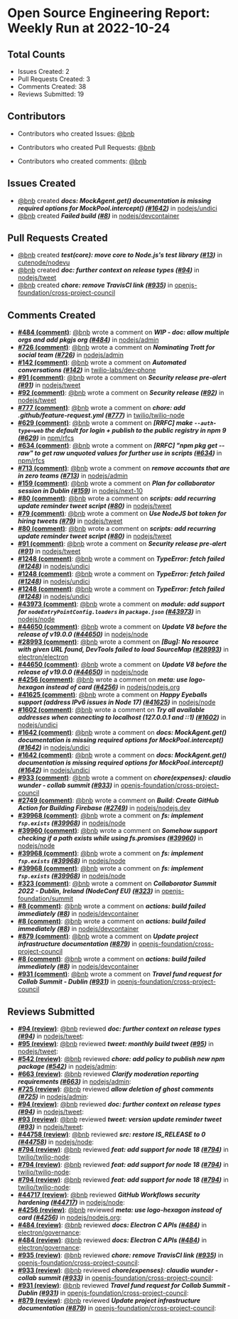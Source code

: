 # Open Source Engineering Report: Weekly Run at 2022-10-24

## Total Counts

* Issues Created: 2
* Pull Requests Created: 3
* Comments Created: 38
* Reviews Submitted: 19

## Contributors

* Contributors who created Issues: [@bnb](https://github.com/bnb)

* Contributors who created Pull Requests: [@bnb](https://github.com/bnb)

* Contributors who created comments: [@bnb](https://github.com/bnb)

## Issues Created

* [@bnb](https://github.com/bnb) created _**docs: MockAgent.get() documentation is missing required options for MockPool.intercept() ([#1642](https://github.com/nodejs/undici/issues/1642))**_ in [nodejs/undici](https://github.com/nodejs/undici)
* [@bnb](https://github.com/bnb) created _**Failed build ([#8](https://github.com/nodejs/devcontainer/issues/8))**_ in [nodejs/devcontainer](https://github.com/nodejs/devcontainer)

## Pull Requests Created

* [@bnb](https://github.com/bnb) created _**test(core): move core to Node.js's test library ([#13](https://github.com/cutenode/nodevu/pull/13))**_ in [cutenode/nodevu](https://github.com/cutenode/nodevu)
* [@bnb](https://github.com/bnb) created _**doc: further context on release types ([#94](https://github.com/nodejs/tweet/pull/94))**_ in [nodejs/tweet](https://github.com/nodejs/tweet)
* [@bnb](https://github.com/bnb) created _**chore: remove TravisCI link ([#935](https://github.com/openjs-foundation/cross-project-council/pull/935))**_ in [openjs-foundation/cross-project-council](https://github.com/openjs-foundation/cross-project-council)

## Comments Created

* **[#484 (comment)](https://github.com/nodejs/admin/pull/484#issuecomment-1262665272)**: [@bnb](https://github.com/bnb) wrote a comment on _**WIP - doc: allow multiple orgs and add pkgjs org ([#484](https://github.com/nodejs/admin/pull/484))**_ in [nodejs/admin](https://github.com/nodejs/admin)
* **[#726 (comment)](https://github.com/nodejs/admin/issues/726#issuecomment-1262660435)**: [@bnb](https://github.com/bnb) wrote a comment on _**Nominating Trott for social team ([#726](https://github.com/nodejs/admin/issues/726))**_ in [nodejs/admin](https://github.com/nodejs/admin)
* **[#142 (comment)](https://github.com/twilio-labs/dev-phone/issues/142#issuecomment-1258613565)**: [@bnb](https://github.com/bnb) wrote a comment on _**Automated conversations ([#142](https://github.com/twilio-labs/dev-phone/issues/142))**_ in [twilio-labs/dev-phone](https://github.com/twilio-labs/dev-phone)
* **[#91 (comment)](https://github.com/nodejs/tweet/issues/91#issuecomment-1256538682)**: [@bnb](https://github.com/bnb) wrote a comment on _**Security release pre-alert ([#91](https://github.com/nodejs/tweet/issues/91))**_ in [nodejs/tweet](https://github.com/nodejs/tweet)
* **[#92 (comment)](https://github.com/nodejs/tweet/issues/92#issuecomment-1256538450)**: [@bnb](https://github.com/bnb) wrote a comment on _**Security release ([#92](https://github.com/nodejs/tweet/issues/92))**_ in [nodejs/tweet](https://github.com/nodejs/tweet)
* **[#777 (comment)](https://github.com/twilio/twilio-node/pull/777#issuecomment-1254149301)**: [@bnb](https://github.com/bnb) wrote a comment on _**chore: add .github/feature-request.yml ([#777](https://github.com/twilio/twilio-node/pull/777))**_ in [twilio/twilio-node](https://github.com/twilio/twilio-node)
* **[#629 (comment)](https://github.com/npm/rfcs/issues/629#issuecomment-1254051577)**: [@bnb](https://github.com/bnb) wrote a comment on _**[RRFC] make `--auth-type=web` the default for login + publish to the public registry in npm 9 ([#629](https://github.com/npm/rfcs/issues/629))**_ in [npm/rfcs](https://github.com/npm/rfcs)
* **[#634 (comment)](https://github.com/npm/rfcs/issues/634#issuecomment-1254048447)**: [@bnb](https://github.com/bnb) wrote a comment on _**[RRFC] "npm pkg get <value> --raw" to get raw unquoted values for further use in scripts ([#634](https://github.com/npm/rfcs/issues/634))**_ in [npm/rfcs](https://github.com/npm/rfcs)
* **[#713 (comment)](https://github.com/nodejs/admin/issues/713#issuecomment-1253874121)**: [@bnb](https://github.com/bnb) wrote a comment on _**remove accounts that are in zero teams ([#713](https://github.com/nodejs/admin/issues/713))**_ in [nodejs/admin](https://github.com/nodejs/admin)
* **[#159 (comment)](https://github.com/nodejs/next-10/issues/159#issuecomment-1253762868)**: [@bnb](https://github.com/bnb) wrote a comment on _**Plan for collaborator session in Dublin ([#159](https://github.com/nodejs/next-10/issues/159))**_ in [nodejs/next-10](https://github.com/nodejs/next-10)
* **[#80 (comment)](https://github.com/nodejs/tweet/pull/80#issuecomment-1251544949)**: [@bnb](https://github.com/bnb) wrote a comment on _**scripts: add recurring update reminder tweet script ([#80](https://github.com/nodejs/tweet/pull/80))**_ in [nodejs/tweet](https://github.com/nodejs/tweet)
* **[#79 (comment)](https://github.com/nodejs/tweet/pull/79#issuecomment-1251544187)**: [@bnb](https://github.com/bnb) wrote a comment on _**Use NodeJS bot token for hiring tweets ([#79](https://github.com/nodejs/tweet/pull/79))**_ in [nodejs/tweet](https://github.com/nodejs/tweet)
* **[#80 (comment)](https://github.com/nodejs/tweet/pull/80#issuecomment-1251542501)**: [@bnb](https://github.com/bnb) wrote a comment on _**scripts: add recurring update reminder tweet script ([#80](https://github.com/nodejs/tweet/pull/80))**_ in [nodejs/tweet](https://github.com/nodejs/tweet)
* **[#91 (comment)](https://github.com/nodejs/tweet/issues/91#issuecomment-1251528212)**: [@bnb](https://github.com/bnb) wrote a comment on _**Security release pre-alert ([#91](https://github.com/nodejs/tweet/issues/91))**_ in [nodejs/tweet](https://github.com/nodejs/tweet)
* **[#1248 (comment)](https://github.com/nodejs/undici/issues/1248#issuecomment-1250384265)**: [@bnb](https://github.com/bnb) wrote a comment on _**TypeError: fetch failed ([#1248](https://github.com/nodejs/undici/issues/1248))**_ in [nodejs/undici](https://github.com/nodejs/undici)
* **[#1248 (comment)](https://github.com/nodejs/undici/issues/1248#issuecomment-1250338810)**: [@bnb](https://github.com/bnb) wrote a comment on _**TypeError: fetch failed ([#1248](https://github.com/nodejs/undici/issues/1248))**_ in [nodejs/undici](https://github.com/nodejs/undici)
* **[#1248 (comment)](https://github.com/nodejs/undici/issues/1248#issuecomment-1250144596)**: [@bnb](https://github.com/bnb) wrote a comment on _**TypeError: fetch failed ([#1248](https://github.com/nodejs/undici/issues/1248))**_ in [nodejs/undici](https://github.com/nodejs/undici)
* **[#43973 (comment)](https://github.com/nodejs/node/pull/43973#issuecomment-1250002258)**: [@bnb](https://github.com/bnb) wrote a comment on _**module: add support for `nodeEntryPointConfig.loaders` in `package.json` ([#43973](https://github.com/nodejs/node/pull/43973))**_ in [nodejs/node](https://github.com/nodejs/node)
* **[#44650 (comment)](https://github.com/nodejs/node/issues/44650#issuecomment-1248761760)**: [@bnb](https://github.com/bnb) wrote a comment on _**Update V8 before the release of v19.0.0 ([#44650](https://github.com/nodejs/node/issues/44650))**_ in [nodejs/node](https://github.com/nodejs/node)
* **[#28993 (comment)](https://github.com/electron/electron/issues/28993#issuecomment-1248725016)**: [@bnb](https://github.com/bnb) wrote a comment on _**[Bug]: No resource with given URL found, DevTools failed to load SourceMap ([#28993](https://github.com/electron/electron/issues/28993))**_ in [electron/electron](https://github.com/electron/electron)
* **[#44650 (comment)](https://github.com/nodejs/node/issues/44650#issuecomment-1248109295)**: [@bnb](https://github.com/bnb) wrote a comment on _**Update V8 before the release of v19.0.0 ([#44650](https://github.com/nodejs/node/issues/44650))**_ in [nodejs/node](https://github.com/nodejs/node)
* **[#4256 (comment)](https://github.com/nodejs/nodejs.org/pull/4256#issuecomment-1247451872)**: [@bnb](https://github.com/bnb) wrote a comment on _**meta: use logo-hexagon instead of card ([#4256](https://github.com/nodejs/nodejs.org/pull/4256))**_ in [nodejs/nodejs.org](https://github.com/nodejs/nodejs.org)
* **[#41625 (comment)](https://github.com/nodejs/node/issues/41625#issuecomment-1247287662)**: [@bnb](https://github.com/bnb) wrote a comment on _**Happy Eyeballs support (address IPv6 issues in Node 17) ([#41625](https://github.com/nodejs/node/issues/41625))**_ in [nodejs/node](https://github.com/nodejs/node)
* **[#1602 (comment)](https://github.com/nodejs/undici/issues/1602#issuecomment-1247128856)**: [@bnb](https://github.com/bnb) wrote a comment on _**Try all available addresses when connecting to localhost (127.0.0.1 and ::1) ([#1602](https://github.com/nodejs/undici/issues/1602))**_ in [nodejs/undici](https://github.com/nodejs/undici)
* **[#1642 (comment)](https://github.com/nodejs/undici/issues/1642#issuecomment-1246019645)**: [@bnb](https://github.com/bnb) wrote a comment on _**docs: MockAgent.get() documentation is missing required options for MockPool.intercept() ([#1642](https://github.com/nodejs/undici/issues/1642))**_ in [nodejs/undici](https://github.com/nodejs/undici)
* **[#1642 (comment)](https://github.com/nodejs/undici/issues/1642#issuecomment-1245800652)**: [@bnb](https://github.com/bnb) wrote a comment on _**docs: MockAgent.get() documentation is missing required options for MockPool.intercept() ([#1642](https://github.com/nodejs/undici/issues/1642))**_ in [nodejs/undici](https://github.com/nodejs/undici)
* **[#933 (comment)](https://github.com/openjs-foundation/cross-project-council/pull/933#issuecomment-1244679943)**: [@bnb](https://github.com/bnb) wrote a comment on _**chore(expenses): claudio wunder - collab summit ([#933](https://github.com/openjs-foundation/cross-project-council/pull/933))**_ in [openjs-foundation/cross-project-council](https://github.com/openjs-foundation/cross-project-council)
* **[#2749 (comment)](https://github.com/nodejs/nodejs.dev/issues/2749#issuecomment-1244126852)**: [@bnb](https://github.com/bnb) wrote a comment on _**Build: Create GitHub Action for Building Firebase ([#2749](https://github.com/nodejs/nodejs.dev/issues/2749))**_ in [nodejs/nodejs.dev](https://github.com/nodejs/nodejs.dev)
* **[#39968 (comment)](https://github.com/nodejs/node/pull/39968#issuecomment-1243054886)**: [@bnb](https://github.com/bnb) wrote a comment on _**fs: implement `fsp.exists` ([#39968](https://github.com/nodejs/node/pull/39968))**_ in [nodejs/node](https://github.com/nodejs/node)
* **[#39960 (comment)](https://github.com/nodejs/node/issues/39960#issuecomment-1243038540)**: [@bnb](https://github.com/bnb) wrote a comment on _**Somehow support checking if a path exists while using fs.promises ([#39960](https://github.com/nodejs/node/issues/39960))**_ in [nodejs/node](https://github.com/nodejs/node)
* **[#39968 (comment)](https://github.com/nodejs/node/pull/39968#issuecomment-1243038268)**: [@bnb](https://github.com/bnb) wrote a comment on _**fs: implement `fsp.exists` ([#39968](https://github.com/nodejs/node/pull/39968))**_ in [nodejs/node](https://github.com/nodejs/node)
* **[#39968 (comment)](https://github.com/nodejs/node/pull/39968#issuecomment-1243038265)**: [@bnb](https://github.com/bnb) wrote a comment on _**fs: implement `fsp.exists` ([#39968](https://github.com/nodejs/node/pull/39968))**_ in [nodejs/node](https://github.com/nodejs/node)
* **[#323 (comment)](https://github.com/openjs-foundation/summit/issues/323#issuecomment-1240887663)**: [@bnb](https://github.com/bnb) wrote a comment on _**Collaborator Summit 2022 - Dublin, Ireland (NodeConf EU) ([#323](https://github.com/openjs-foundation/summit/issues/323))**_ in [openjs-foundation/summit](https://github.com/openjs-foundation/summit)
* **[#8 (comment)](https://github.com/nodejs/devcontainer/issues/8#issuecomment-1240886386)**: [@bnb](https://github.com/bnb) wrote a comment on _**actions: build failed immediately ([#8](https://github.com/nodejs/devcontainer/issues/8))**_ in [nodejs/devcontainer](https://github.com/nodejs/devcontainer)
* **[#8 (comment)](https://github.com/nodejs/devcontainer/issues/8#issuecomment-1238433396)**: [@bnb](https://github.com/bnb) wrote a comment on _**actions: build failed immediately ([#8](https://github.com/nodejs/devcontainer/issues/8))**_ in [nodejs/devcontainer](https://github.com/nodejs/devcontainer)
* **[#879 (comment)](https://github.com/openjs-foundation/cross-project-council/pull/879#issuecomment-1238254240)**: [@bnb](https://github.com/bnb) wrote a comment on _**Update project infrastructure documentation ([#879](https://github.com/openjs-foundation/cross-project-council/pull/879))**_ in [openjs-foundation/cross-project-council](https://github.com/openjs-foundation/cross-project-council)
* **[#8 (comment)](https://github.com/nodejs/devcontainer/issues/8#issuecomment-1237734908)**: [@bnb](https://github.com/bnb) wrote a comment on _**actions: build failed immediately ([#8](https://github.com/nodejs/devcontainer/issues/8))**_ in [nodejs/devcontainer](https://github.com/nodejs/devcontainer)
* **[#931 (comment)](https://github.com/openjs-foundation/cross-project-council/pull/931#issuecomment-1235927945)**: [@bnb](https://github.com/bnb) wrote a comment on _**Travel fund request for Collab Summit - Dublin ([#931](https://github.com/openjs-foundation/cross-project-council/pull/931))**_ in [openjs-foundation/cross-project-council](https://github.com/openjs-foundation/cross-project-council)

## Reviews Submitted

* **[#94 (review)](https://github.com/nodejs/tweet/pull/94#pullrequestreview-1125822066)**: [@bnb](https://github.com/bnb) reviewed _**doc: further context on release types ([#94](https://github.com/nodejs/tweet/pull/94))**_ in [nodejs/tweet](https://github.com/nodejs/tweet): 
* **[#95 (review)](https://github.com/nodejs/tweet/pull/95#pullrequestreview-1125820111)**: [@bnb](https://github.com/bnb) reviewed _**tweet: monthly build tweet ([#95](https://github.com/nodejs/tweet/pull/95))**_ in [nodejs/tweet](https://github.com/nodejs/tweet): 
* **[#542 (review)](https://github.com/nodejs/admin/pull/542#pullrequestreview-1125815692)**: [@bnb](https://github.com/bnb) reviewed _**chore: add policy to publish new npm package ([#542](https://github.com/nodejs/admin/pull/542))**_ in [nodejs/admin](https://github.com/nodejs/admin): 
* **[#663 (review)](https://github.com/nodejs/admin/pull/663#pullrequestreview-1125815264)**: [@bnb](https://github.com/bnb) reviewed _**Clarify moderation reporting requirements ([#663](https://github.com/nodejs/admin/pull/663))**_ in [nodejs/admin](https://github.com/nodejs/admin): 
* **[#725 (review)](https://github.com/nodejs/admin/pull/725#pullrequestreview-1124416794)**: [@bnb](https://github.com/bnb) reviewed _**allow deletion of ghost comments ([#725](https://github.com/nodejs/admin/pull/725))**_ in [nodejs/admin](https://github.com/nodejs/admin): 
* **[#94 (review)](https://github.com/nodejs/tweet/pull/94#pullrequestreview-1122385512)**: [@bnb](https://github.com/bnb) reviewed _**doc: further context on release types ([#94](https://github.com/nodejs/tweet/pull/94))**_ in [nodejs/tweet](https://github.com/nodejs/tweet): 
* **[#93 (review)](https://github.com/nodejs/tweet/pull/93#pullrequestreview-1120479099)**: [@bnb](https://github.com/bnb) reviewed _**tweet: version update reminder tweet ([#93](https://github.com/nodejs/tweet/pull/93))**_ in [nodejs/tweet](https://github.com/nodejs/tweet): 
* **[#44758 (review)](https://github.com/nodejs/node/pull/44758#pullrequestreview-1119056840)**: [@bnb](https://github.com/bnb) reviewed _**src: restore IS_RELEASE to 0 ([#44758](https://github.com/nodejs/node/pull/44758))**_ in [nodejs/node](https://github.com/nodejs/node): 
* **[#794 (review)](https://github.com/twilio/twilio-node/pull/794#pullrequestreview-1115982620)**: [@bnb](https://github.com/bnb) reviewed _**feat: add support for node 18 ([#794](https://github.com/twilio/twilio-node/pull/794))**_ in [twilio/twilio-node](https://github.com/twilio/twilio-node): 
* **[#794 (review)](https://github.com/twilio/twilio-node/pull/794#pullrequestreview-1115981987)**: [@bnb](https://github.com/bnb) reviewed _**feat: add support for node 18 ([#794](https://github.com/twilio/twilio-node/pull/794))**_ in [twilio/twilio-node](https://github.com/twilio/twilio-node): 
* **[#794 (review)](https://github.com/twilio/twilio-node/pull/794#pullrequestreview-1115980509)**: [@bnb](https://github.com/bnb) reviewed _**feat: add support for node 18 ([#794](https://github.com/twilio/twilio-node/pull/794))**_ in [twilio/twilio-node](https://github.com/twilio/twilio-node): 
* **[#44717 (review)](https://github.com/nodejs/node/pull/44717#pullrequestreview-1113891532)**: [@bnb](https://github.com/bnb) reviewed _**GitHub Workflows security hardening ([#44717](https://github.com/nodejs/node/pull/44717))**_ in [nodejs/node](https://github.com/nodejs/node): 
* **[#4256 (review)](https://github.com/nodejs/nodejs.org/pull/4256#pullrequestreview-1108000726)**: [@bnb](https://github.com/bnb) reviewed _**meta: use logo-hexagon instead of card ([#4256](https://github.com/nodejs/nodejs.org/pull/4256))**_ in [nodejs/nodejs.org](https://github.com/nodejs/nodejs.org): 
* **[#484 (review)](https://github.com/electron/governance/pull/484#pullrequestreview-1106506563)**: [@bnb](https://github.com/bnb) reviewed _**docs: Electron C APIs ([#484](https://github.com/electron/governance/pull/484))**_ in [electron/governance](https://github.com/electron/governance): 
* **[#484 (review)](https://github.com/electron/governance/pull/484#pullrequestreview-1106505576)**: [@bnb](https://github.com/bnb) reviewed _**docs: Electron C APIs ([#484](https://github.com/electron/governance/pull/484))**_ in [electron/governance](https://github.com/electron/governance): 
* **[#935 (review)](https://github.com/openjs-foundation/cross-project-council/pull/935#pullrequestreview-1104930030)**: [@bnb](https://github.com/bnb) reviewed _**chore: remove TravisCI link ([#935](https://github.com/openjs-foundation/cross-project-council/pull/935))**_ in [openjs-foundation/cross-project-council](https://github.com/openjs-foundation/cross-project-council): 
* **[#933 (review)](https://github.com/openjs-foundation/cross-project-council/pull/933#pullrequestreview-1103138595)**: [@bnb](https://github.com/bnb) reviewed _**chore(expenses): claudio wunder - collab summit ([#933](https://github.com/openjs-foundation/cross-project-council/pull/933))**_ in [openjs-foundation/cross-project-council](https://github.com/openjs-foundation/cross-project-council): 
* **[#931 (review)](https://github.com/openjs-foundation/cross-project-council/pull/931#pullrequestreview-1095387234)**: [@bnb](https://github.com/bnb) reviewed _**Travel fund request for Collab Summit - Dublin ([#931](https://github.com/openjs-foundation/cross-project-council/pull/931))**_ in [openjs-foundation/cross-project-council](https://github.com/openjs-foundation/cross-project-council): 
* **[#879 (review)](https://github.com/openjs-foundation/cross-project-council/pull/879#pullrequestreview-1095335516)**: [@bnb](https://github.com/bnb) reviewed _**Update project infrastructure documentation ([#879](https://github.com/openjs-foundation/cross-project-council/pull/879))**_ in [openjs-foundation/cross-project-council](https://github.com/openjs-foundation/cross-project-council): 